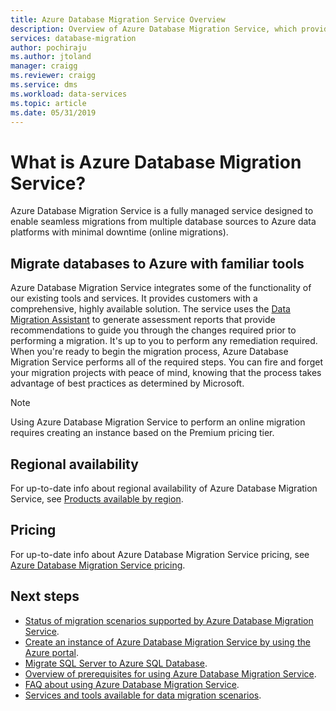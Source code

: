 ```yaml
---
title: Azure Database Migration Service Overview 
description: Overview of Azure Database Migration Service, which provides seamless migrations from many database sources to Azure Data platforms.
services: database-migration
author: pochiraju
ms.author: jtoland
manager: craigg
ms.reviewer: craigg
ms.service: dms
ms.workload: data-services
ms.topic: article
ms.date: 05/31/2019
---
```

# What is Azure Database Migration Service?

Azure Database Migration Service is a fully managed service designed to enable seamless migrations from multiple database sources to Azure data platforms with minimal downtime (online migrations).

## Migrate databases to Azure with familiar tools

Azure Database Migration Service integrates some of the functionality of our existing tools and services. It provides customers with a comprehensive, highly available solution. The service uses the [Data Migration Assistant](https://aka.ms/dma) to generate assessment reports that provide recommendations to guide you through the changes required prior to performing a migration. It's up to you to perform any remediation required. When you're ready to begin the migration process, Azure Database Migration Service performs all of the required steps. You can fire and forget your migration projects with peace of mind, knowing that the process takes advantage of best practices as determined by Microsoft.

> [!NOTE]
> Using Azure Database Migration Service to perform an online migration requires creating an instance based on the Premium pricing tier.

## Regional availability

For up-to-date info about regional availability of Azure Database Migration Service, see [Products available by region](https://azure.microsoft.com/global-infrastructure/services/?products=database-migration).

## Pricing

For up-to-date info about Azure Database Migration Service pricing, see [Azure Database Migration Service pricing](https://azure.microsoft.com/pricing/details/database-migration/).

## Next steps

* [Status of migration scenarios supported by Azure Database Migration Service](resource-scenario-status.md).
* [Create an instance of Azure Database Migration Service by using the Azure portal](quickstart-create-data-migration-service-portal.md).
* [Migrate SQL Server to Azure SQL Database](tutorial-sql-server-to-azure-sql.md).
* [Overview of prerequisites for using Azure Database Migration Service](pre-reqs.md).
* [FAQ about using Azure Database Migration Service](faq.md).
* [Services and tools available for data migration scenarios](dms-tools-matrix.md).
